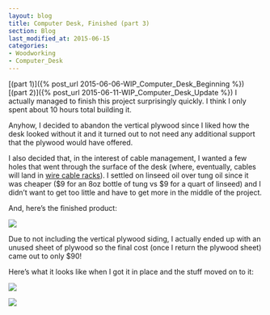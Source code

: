 ```yaml
---
layout: blog
title: Computer Desk, Finished (part 3)
section: Blog
last_modified_at: 2015-06-15
categories:
- Woodworking
- Computer_Desk
---
```


[(part 1)]({% post_url 2015-06-06-WIP_Computer_Desk_Beginning %}) [(part 2)]({% post_url 2015-06-11-WIP_Computer_Desk_Update %}) I actually managed to finish this project surprisingly quickly.  I think I only spent about 10 hours total building it.

Anyhow, I decided to abandon the vertical plywood since I liked how the desk looked without it and it turned out to not need any additional support that the plywood would have offered.

I also decided that, in the interest of cable management, I wanted a few holes that went through the surface of the desk (where, eventually, cables will land in [wire cable racks](http://i.imgur.com/TKYb3dN.jpg)).  I settled on linseed oil over tung oil since it was cheaper ($9 for an 8oz bottle of tung vs $9 for a quart of linseed) and I didn’t want to get too little and have to get more in the middle of the project.

And, here’s the finished product:

<a href="http://i.imgur.com/rmIjdWj.jpg"><img class="full" src="http://i.imgur.com/rmIjdWj.jpg" /></a>

Due to not including the vertical plywood siding, I actually ended up with an unused sheet of plywood so the final cost (once I return the plywood sheet) came out to only $90!

Here’s what it looks like when I got it in place and the stuff moved on to it:

<a href="http://i.imgur.com/NxyeYZ6.jpg"><img class="full" src="http://i.imgur.com/NxyeYZ6.jpg" /></a>

<a href="http://i.imgur.com/GM05Vwk.jpg"><img class="full" src="http://i.imgur.com/GM05Vwk.jpg" /></a>